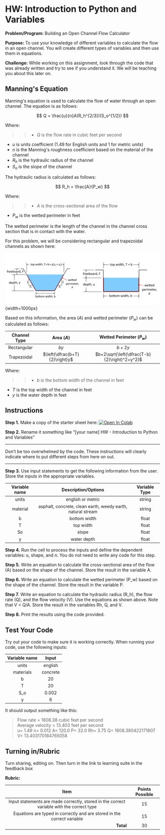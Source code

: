 #  HW: Introduction to Python and Variables

**Problem/Program:** Building an Open Channel Flow Calculator

**Purpose:** To use your knowledge of different variables to calculate the flow in an open channel. You will create different types of variables and then use them in equations.

**Challenge:** While working on this assignment, look through the code that was already written and try to see if you understand it. We will be teaching you about this later on. 

## Manning's Equation

Manning's equation is used to calculate the flow of water through an open channel. The equation is as follows:

$$
Q = \frac{u}{n}A(R_h^{2/3})(S_o^{1/2})
$$

Where:<br>
>>- $Q$ is the flow rate in cubic feet per second<br>
  - $u$ is units coefficient (1.49 for English units and 1 for metric units)<br>
  - $n$ is the Manning's roughness coefficient based on the material of the channel<br>
  - $R_h$ is the hydraulic radius of the channel<br>
  - $S_o$ is the slope of the channel

The hydraulic radius is calculated as follows:

$$
R_h = \frac{A}{P_w}
$$

Where:<br>
>>- $A$ is the cross-sectional area of the flow <br>
  - $P_w$ is the wetted perimeter in feet

The wetted perimeter is the length of the channel in the channel cross section that is in contact with the water.

For this problem, we will be considering rectangular and trapezoidal channels as shown here:

![channel_flow_example.png](images/channel_flow_example.png){width=1000px}

Based on this information, the area ($A$) and wetted perimeter ($P_w$) can be calculated as follows:

| Channel Type |           Area ($A$)           |           Wetted Perimeter ($P_w$)            |
|:------------:|:------------------------------:|:---------------------------------------------:|
|  Rectangular |              $by$              |                    $b+2y$                     |
|  Trapezoidal | $\left(\dfrac{b+T}{2}\right)y$ | $b+2\sqrt{\left(\dfrac{T-b}{2}\right)^2+y^2}$ |

Where:<br>
>>- $b$ is the bottom width of the channel in feet<br>
  - $T$ is the top width of the channel in feet<br>
  - $y$ is the water depth in feet

## Instructions

**Step 1.**  Make a copy of the starter sheet here:
  <a href="https://colab.research.google.com/github/byu-cce270/content/blob/main/docs/unit2/00_intro_python_variables/Starter_Sheet_HW_Introduction_to_Python_and_Variables.ipynb" target="_blank"><img src="https://colab.research.google.com/assets/colab-badge.svg" alt="Open In Colab"/></a>

**Step 2.** Rename it something like “[your name] HW - Introduction to Python and Variables”

---

Don’t be too overwhelmed by the code. These instructions will clearly indicate where to put different steps from here on out.

---

**Step 3.** Use input statements to get the following information from the user. Store the inputs in the appropriate 
variables.

| Variable name |                     Description/Options                     | Variable Type |
|:-------------:|:-----------------------------------------------------------:|:-------------:|
|     units     |                      english or metric                      |    string     |
|   material    | asphalt, concrete, clean earth, weedy earth, natural stream |    string     |
|       b       |                        bottom width                         |     float     |
|       T       |                          top width                          |     float     |
|      So       |                            slope                            |     float     |
|       y       |                         water depth                         |     float     |

**Step 4.** Run the cell to process the inputs and define the dependent variables: u, shape, and n. You do not need to write any code for this step.

**Step 5.** Write an equation to calculate the cross-sectional area of the flow (A) based on the shape of the channel. Store the result in the variable A.

**Step 6.** Write an equation to calculate the wetted perimeter (P_w) based on the shape of the channel. Store the 
result in the variable P.

**Step 7.** Write an equation to calculate the hydraulic radius (R_h), the flow rate (Q), and the flow velocity (V). 
Use the equations as shown above. Note that V = Q/A. Store 
the result in the 
variables Rh, Q, and V.

**Step 8.** Print the results using the code provided.


## Test Your Code

Try out your code to make sure it is working correctly. When running your code, use the following inputs:

| Variable name |   Input   |
|:-------------:|:---------:|
|     units     |  english  |
|   materials   | concrete  |
|       b       |    20     |
|       T       |    20     |
|      S_o      |   0.002   |
|       y       |     6     |

It should output something like this:
> Flow rate =  1608.38  cubic feet per second </br>
> Average velocity =  13.403  feet per second </br>
> u=  1.49  n=  0.012  A=  120.0  P=  32.0  Rh=  3.75  Q=  1608.380422171807  V=  13.403170184765058

## Turning in/Rubric
Turn sharing, editing on. Then turn in the link to learning suite in the feedback box

**Rubric:**

|                                           Item                                            | Points Possible |
|:-----------------------------------------------------------------------------------------:|:---------------:|
| Input statements are made correctly, stored in the correct variable with the correct type |       15        |
|          Equations are typed in correctly and are stored in the correct variable          |       15        |
|                      <div style="text-align: right">**Total**</div>                       |       30        |
